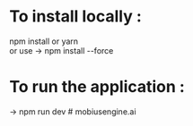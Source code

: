 <h1>To install locally : </h1>
npm install or  yarn 
<br/>
or use -> npm install --force

<h1>To run the application :</h1>
-> npm run dev
#   m o b i u s e n g i n e . a i  
 
